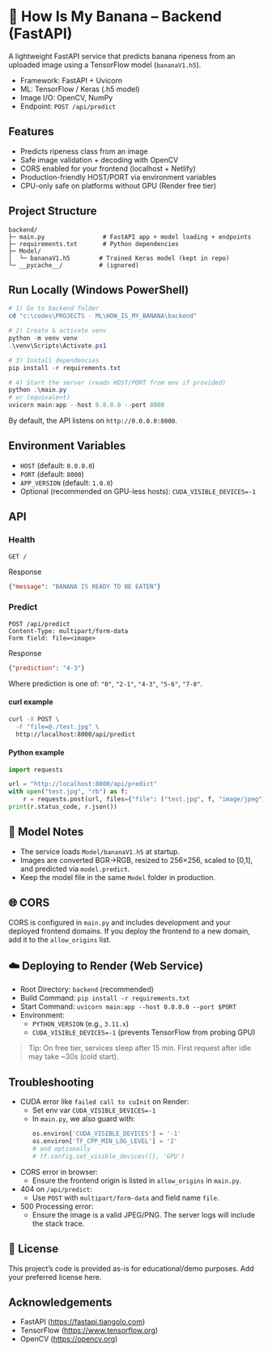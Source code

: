 # 🍌 How Is My Banana – Backend (FastAPI)

A lightweight FastAPI service that predicts banana ripeness from an uploaded image using a TensorFlow model (`bananaV1.h5`).

- Framework: FastAPI + Uvicorn
- ML: TensorFlow / Keras (.h5 model)
- Image I/O: OpenCV, NumPy
- Endpoint: `POST /api/predict`

##  Features
- Predicts ripeness class from an image
- Safe image validation + decoding with OpenCV
- CORS enabled for your frontend (localhost + Netlify)
- Production-friendly HOST/PORT via environment variables
- CPU-only safe on platforms without GPU (Render free tier)

##  Project Structure
```
backend/
├─ main.py                # FastAPI app + model loading + endpoints
├─ requirements.txt       # Python dependencies
├─ Model/
│  └─ bananaV1.h5        # Trained Keras model (kept in repo)
└─ __pycache__/          # (ignored)
```

##  Run Locally (Windows PowerShell)

```powershell
# 1) Go to backend folder
cd "c:\codes\PROJECTS - ML\HOW_IS_MY_BANANA\backend"

# 2) Create & activate venv
python -m venv venv
.\venv\Scripts\Activate.ps1

# 3) Install dependencies
pip install -r requirements.txt

# 4) Start the server (reads HOST/PORT from env if provided)
python .\main.py
# or (equivalent)
uvicorn main:app --host 0.0.0.0 --port 8000
```

By default, the API listens on `http://0.0.0.0:8000`.

##  Environment Variables
- `HOST` (default: `0.0.0.0`)
- `PORT` (default: `8000`)
- `APP_VERSION` (default: `1.0.0`)
- Optional (recommended on GPU-less hosts): `CUDA_VISIBLE_DEVICES=-1`

##  API

### Health
```
GET /
```
Response
```json
{"message": "BANANA IS READY TO BE EATEN"}
```

### Predict
```
POST /api/predict
Content-Type: multipart/form-data
Form field: file=<image>
```
Response
```json
{"prediction": "4-3"}
```
Where prediction is one of: `"0"`, `"2-1"`, `"4-3"`, `"5-6"`, `"7-8"`.

#### curl example
```bash
curl -X POST \
  -F "file=@./test.jpg" \
  http://localhost:8000/api/predict
```

#### Python example
```python
import requests

url = "http://localhost:8000/api/predict"
with open("test.jpg", "rb") as f:
    r = requests.post(url, files={"file": ("test.jpg", f, "image/jpeg")})
print(r.status_code, r.json())
```

## 🧠 Model Notes
- The service loads `Model/bananaV1.h5` at startup.
- Images are converted BGR→RGB, resized to 256×256, scaled to [0,1], and predicted via `model.predict`.
- Keep the model file in the same `Model` folder in production.

## 🌐 CORS
CORS is configured in `main.py` and includes development and your deployed frontend domains. If you deploy the frontend to a new domain, add it to the `allow_origins` list.

## ☁️ Deploying to Render (Web Service)
- Root Directory: `backend` (recommended)
- Build Command: `pip install -r requirements.txt`
- Start Command: `uvicorn main:app --host 0.0.0.0 --port $PORT`
- Environment:
  - `PYTHON_VERSION` (e.g., `3.11.x`)
  - `CUDA_VISIBLE_DEVICES=-1` (prevents TensorFlow from probing GPU)

> Tip: On free tier, services sleep after 15 min. First request after idle may take ~30s (cold start).

##  Troubleshooting

- CUDA error like `failed call to cuInit` on Render:
  - Set env var `CUDA_VISIBLE_DEVICES=-1`
  - In `main.py`, we also guard with:
    ```python
    os.environ['CUDA_VISIBLE_DEVICES'] = '-1'
    os.environ['TF_CPP_MIN_LOG_LEVEL'] = '2'
    # and optionally
    # tf.config.set_visible_devices([], 'GPU')
    ```
- CORS error in browser:
  - Ensure the frontend origin is listed in `allow_origins` in `main.py`.
- 404 on `/api/predict`:
  - Use `POST` with `multipart/form-data` and field name `file`.
- 500 Processing error:
  - Ensure the image is a valid JPEG/PNG. The server logs will include the stack trace.

## 📜 License
This project’s code is provided as-is for educational/demo purposes. Add your preferred license here.

##  Acknowledgements
- FastAPI (https://fastapi.tiangolo.com)
- TensorFlow (https://www.tensorflow.org)
- OpenCV (https://opencv.org)
